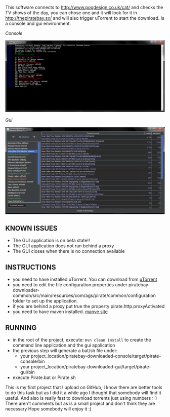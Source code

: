 This software connects to http://www.pogdesign.co.uk/cat/ and checks the TV shows of the day, you can chose one and it will look for it in http://thepiratebay.sx/ and will also trigger uTorrent to start the download.
Is a console and gui environment.

*Console*

![Image](screenshot.png?raw=true)

*Gui*

![Image](screenGui.png?raw=true)

KNOWN ISSUES
------------
- The GUI application is on beta state!!
- The GUI application does not run behind a proxy
- The GUI closes when there is no connection available

INSTRUCTIONS
------------
- you need to have installed uTorrent. You can download from [uTorrent](http://www.utorrent.com/)
- you need to edit the file configuration.properties under piratebay-downloader-common/src/main/resources/com/ags/pirate/common/configuration folder to set up the application.
- if you are behind a proxy put true the property pirate.http.proxyActivated
- you need to have maven installed. [manve site](http://maven.apache.org/)

RUNNING
-------
- in the root of the project, execute: `mvn clean install` to create the command line application and the gui application
- the previous step will generate a bat/sh file under:
    - your project_location/piratebay-downloaded-console/target/pirate-console/bin
    - your project_location/piratebay-downloaded-gui/target/pirate-gui/bin
- execute Pirate.bat or Pirate.sh

This is my first project that I upload on GitHub, I know there are better tools to do this task but as I did it a while ago I thought that somebody will find it useful. And also is really fast to download torrents just using numbers :-)
There aren't comments but as is a small project and don't think they are necessary
Hope somebody will enjoy it :)